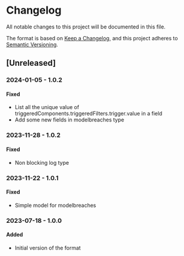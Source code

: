 # Changelog

All notable changes to this project will be documented in this file.

The format is based on [Keep a Changelog](https://keepachangelog.com/en/1.0.0/),
and this project adheres to [Semantic Versioning](https://semver.org/spec/v2.0.0.html).

## [Unreleased]

### 2024-01-05 - 1.0.2

#### Fixed

- List all the unique value of triggeredComponents.triggeredFilters.trigger.value in a field
- Add some new fields in modelbreaches type

### 2023-11-28 - 1.0.2

#### Fixed

- Non blocking log type

### 2023-11-22 - 1.0.1

#### Fixed

- Simple model for modelbreaches

### 2023-07-18 - 1.0.0

#### Added

- Initial version of the format
